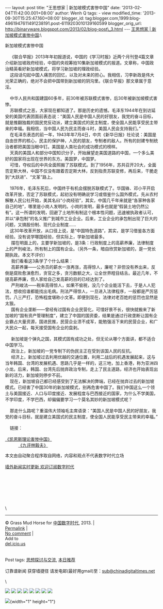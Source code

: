 --- layout: post title: "王思想家 | 新加坡模式害惨中国" date:
'2013-02-04T11:42:00.001+08:00' author: Wenh Q tags: - view
modified\_time: '2013-09-30T15:25:47.160+08:00' blogger\_id:
tag:blogger.com,1999:blog-4961947611491238191.post-6119203010139160599
blogger\_orig\_url:
http://binaryware.blogspot.com/2013/02/blog-post\_3.html --- [王思想家 |
新加坡模式害惨中国](http://feedproxy.google.com/~r/chinagfwblog/~3/Tig1-CMGrUE/):\
<div>

新加坡模式害惨中国\
\
    《联合早报》2013年年初报道说，中国的《学习时报》近两个月刊登4篇文章介绍新加坡政府经验，中国的央视筹拍10集新加坡模式的报道。文章称，中国政治精英看好新加坡模式，将学习新加坡的理政经验。\
    这段话勾起中国人痛苦的回忆，以及对未来的担心。我相信，习李新政是伟大光荣正确的，绝对不会把中国带到新加坡的阴沟里。《联合早报》那文章属于意淫。\
\
    中华人民共和国建国60多年，前30年被苏联模式害惨，后30年被新加坡模式害惨。\
    苏联模式之恶，大家现在都知道了。那是历史的遗憾。毛泽东1944年在到访延安的美国代表团面前表态说：“美国人民是中国人民的好朋友，我党的奋斗目标，就是推翻独裁的国民党反动派，建立美国式的民主制度，使全国人民能享受民主带来的幸福。我相信，当中国人民为民主而奋斗时，美国人民会支持我们。”\
    在毛泽东表态的前一年，1943年年7月4日，中共《新华日报》社论说：美国是自由世界的核心，民主的保护神，人民的朋友，专制者的敌人。所有的封建专制统治者都把美国当眼中钉。美国是人类社会的成功模式的榜样。\
    天真的美国人和部分中国知识分子，开始展望走美国道路的中国，一个多么美好的国家将出现在世界的东方。美国梦，中国梦。\
    可惜，夺权后的中共全面照搬了苏联模式。到了1956年，苏共召开20大，全面否定斯大林，中国不仅没有跟着否定斯大林，反到指责苏联变修，再后来，干脆走到“大跃进”、“文革”路上。\
   \
    1976年，毛泽东死后，中国终于有机会摆脱苏联模式了。华国锋、邓小平开启改革开放，否定了苏联模式，起初没有明确说学习或借鉴什么国外模式，先从农村解散人民公社开始，美其名曰“小岗经验”，其实，中国几千年来就是“各家种各家自己的地”，哪里是小岗人发明的。小岗的发明，最多也就是“假装土地仍然公有”。这一所谓的发明，回避了土地所有制这个根本性问题，迅速被执政者认可，并以“承包制”的名义推广到城市工业企业。后来，工业企业的承包制出现了巨大的问题，又搞股份制、现代企业制度……\
    这30年改革开放，从口径上说，是“中国特色道路”，其实，是学习借鉴各方面经验。没有说学哪国经验，但实际上，学新加坡最多。\
     摆在明面上的，主要学新加坡的，是3条：行政制度上的高薪养廉，法律制度上的严刑峻法，所有制上的国有企业。（另外一条，暗自欣赏新加坡的，是一党长期执政。本文不评价）\
     我们看看这3条学了个什么结果：\
     高薪养廉——公务员的薪水一涨再涨，高得惊人，廉呢？非但没有养出来，反倒是腐败愈演愈烈，贪官之多，贪污数额之大，让全世界瞠目结舌。最近几年，不提高薪养廉，但人家给自己发高薪的目的已经达到了。\
     严刑峻法——税率高得惊人，如果不偷税，没几个企业能活下去，于是人人犯法，想收拾谁都能找出毛病。刑法严得惊人，一旦进入法律程序，一般都是严厉惩罚。八三严打，恐怖程度堪称小文革。即便到现在，法律对老百姓的惩罚也显然是太狠。\
     国有企业垄断——曾经有过国有企业民营化，可惜好景不长，很快就搬来了新加坡的“国有资产管理制度”，建立了中国的国资委，结果是通过行政垄断让国有企业霸占大量资源，国进民推，民营企业溃不成军，能勉强活下来的民营企业，和广大民众一起，每天接受国有企业的盘剥。\
    \
     新加坡是个弹丸之国，其模式固有成功之处，但无论从哪个方面讲，都不适合中国学习。\
     政治上，新加坡的一党专制下的伪民主正在受到该国人民的反抗。\
     经济上，新加坡过去利用优越的交通位置，利用二战后的机遇发展起来，这与当年韩国、台湾的发展机遇、思路几乎是一样的，这三地，加上香港，称为亚洲四小龙。后来，韩国、台湾先后抛弃政治专制，走上了民主道路，经济也开始表现出新的活力，新加坡则停步不前。\
    现在，新加坡自己都已经感受到了无法解决的弊端，已经在抛弃过去的新加坡模式。已经害了中国30年的新加坡模式，别再危害中国了。我们中国这么一个领土与美国接近、人口与印度接近、发展程度与巴西接近的国家，为什么不学美国，不学印度，不学巴西，却偏偏要学习一个莫名其妙的新加坡模式呢？\
\
    那走什么路呢？重温伟大领袖毛主席语录：“美国人民是中国人民的好朋友，我党的奋斗目标，就是建立美国式的民主制度，使全国人民能享受民主带来的幸福。”\
\
    链接：\
\
[《凯恩斯理论害惨中国》](http://blog.ifeng.com/article/20788683.html)\
           [《九评林毅夫》](http://blog.ifeng.com/article/21052676.html)​ 

</div>

本文由自动聚合程序取自网络，内容和观点不代表数字时代立场\
\
[墙外新闻实时更新 欢迎订阅数字时代](http://eepurl.com/msuvD)\
\
\
\
\
\
\
\
\

------------------------------------------------------------------------

© Grass Mud Horse for [中国数字时代](https://meilizhongguo.biz/chinese),
2013. |\
[Permalink](https://meilizhongguo.biz/chinese/2013/02/%e7%8e%8b%e6%80%9d%e6%83%b3%e5%ae%b6-%e6%96%b0%e5%8a%a0%e5%9d%a1%e6%a8%a1%e5%bc%8f%e5%ae%b3%e6%83%a8%e4%b8%ad%e5%9b%bd/)
|\
[No
comment](https://meilizhongguo.biz/chinese/2013/02/%e7%8e%8b%e6%80%9d%e6%83%b3%e5%ae%b6-%e6%96%b0%e5%8a%a0%e5%9d%a1%e6%a8%a1%e5%bc%8f%e5%ae%b3%e6%83%a8%e4%b8%ad%e5%9b%bd/#comments)
|\
Add to\
[del.icio.us](http://del.icio.us/post?url=https://meilizhongguo.biz/chinese/2013/02/%e7%8e%8b%e6%80%9d%e6%83%b3%e5%ae%b6-%e6%96%b0%e5%8a%a0%e5%9d%a1%e6%a8%a1%e5%bc%8f%e5%ae%b3%e6%83%a8%e4%b8%ad%e5%9b%bd/&title=%E7%8E%8B%E6%80%9D%E6%83%B3%E5%AE%B6%20%7C%20%E6%96%B0%E5%8A%A0%E5%9D%A1%E6%A8%A1%E5%BC%8F%E5%AE%B3%E6%83%A8%E4%B8%AD%E5%9B%BD)\
\
\
Post tags:
[思想探讨与交流](https://meilizhongguo.biz/chinese/tag/%e6%80%9d%e6%83%b3%e6%8e%a2%e8%ae%a8%e4%b8%8e%e4%ba%a4%e6%b5%81/?category=10466),
[本日推荐](https://meilizhongguo.biz/chinese/tag/%e6%9c%ac%e6%97%a5%e6%8e%a8%e8%8d%90/?category=10466)\
\
订靠谱新闻 获穿墙捷径
请发电邮(最好用gmail)至：sub@chinadigitaltimes.net\
\
\
<div>

[![](http://feeds.feedburner.com/~ff/chinagfwblog?d=yIl2AUoC8zA)](http://feeds.feedburner.com/~ff/chinagfwblog?a=Tig1-CMGrUE:kLZH2TmH-jE:yIl2AUoC8zA)
[![](http://feeds.feedburner.com/~ff/chinagfwblog?i=Tig1-CMGrUE:kLZH2TmH-jE:-BTjWOF_DHI)](http://feeds.feedburner.com/~ff/chinagfwblog?a=Tig1-CMGrUE:kLZH2TmH-jE:-BTjWOF_DHI)
[![](http://feeds.feedburner.com/~ff/chinagfwblog?i=Tig1-CMGrUE:kLZH2TmH-jE:F7zBnMyn0Lo)](http://feeds.feedburner.com/~ff/chinagfwblog?a=Tig1-CMGrUE:kLZH2TmH-jE:F7zBnMyn0Lo)
[![](http://feeds.feedburner.com/~ff/chinagfwblog?i=Tig1-CMGrUE:kLZH2TmH-jE:V_sGLiPBpWU)](http://feeds.feedburner.com/~ff/chinagfwblog?a=Tig1-CMGrUE:kLZH2TmH-jE:V_sGLiPBpWU)
[![](http://feeds.feedburner.com/~ff/chinagfwblog?d=qj6IDK7rITs)](http://feeds.feedburner.com/~ff/chinagfwblog?a=Tig1-CMGrUE:kLZH2TmH-jE:qj6IDK7rITs)
[![](http://feeds.feedburner.com/~ff/chinagfwblog?d=l6gmwiTKsz0)](http://feeds.feedburner.com/~ff/chinagfwblog?a=Tig1-CMGrUE:kLZH2TmH-jE:l6gmwiTKsz0)
[![](http://feeds.feedburner.com/~ff/chinagfwblog?i=Tig1-CMGrUE:kLZH2TmH-jE:gIN9vFwOqvQ)](http://feeds.feedburner.com/~ff/chinagfwblog?a=Tig1-CMGrUE:kLZH2TmH-jE:gIN9vFwOqvQ)
[![](http://feeds.feedburner.com/~ff/chinagfwblog?d=TzevzKxY174)](http://feeds.feedburner.com/~ff/chinagfwblog?a=Tig1-CMGrUE:kLZH2TmH-jE:TzevzKxY174)

</div>

![](http://feeds.feedburner.com/~r/chinagfwblog/~4/Tig1-CMGrUE){width="1"
height="1"}
